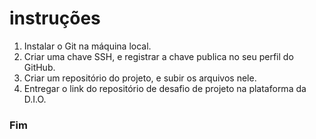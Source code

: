 # instruções

1. Instalar o Git na máquina local.
2. Criar uma chave SSH, e registrar a chave publica no seu perfil do GitHub.
3. Criar um repositório do projeto, e subir os arquivos nele.
4. Entregar o link do repositório de desafio de projeto na plataforma da D.I.O.

### Fim




